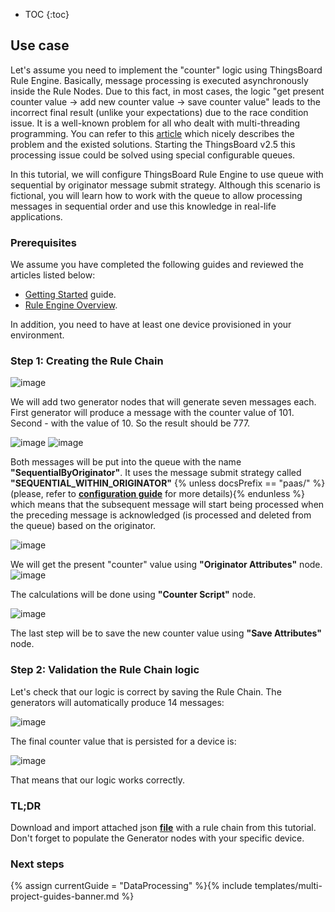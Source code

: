 * TOC
{:toc}

## Use case

Let's assume you need to implement the "counter" logic using ThingsBoard Rule Engine.
Basically, message processing is executed asynchronously inside the Rule Nodes. Due to this fact, in most cases, the logic "get present counter value -> add new counter value -> save counter value" 
leads to the incorrect final result (unlike your expectations) due to the race condition issue. 
It is a well-known problem for all who dealt with multi-threading programming.
You can refer to this [article](https://opensourceforgeeks.blogspot.com/2014/01/race-condition-synchronization-atomic.html) which nicely describes the problem and the existed solutions.
Starting the ThingsBoard v2.5 this processing issue could be solved using special configurable queues.

In this tutorial, we will configure ThingsBoard Rule Engine to use queue with sequential by originator message submit strategy.
Although this scenario is fictional, you will learn how to work with the queue to allow processing messages in sequential order
and use this knowledge in real-life applications.

### Prerequisites 

We assume you have completed the following guides and reviewed the articles listed below:

  * [Getting Started](/docs/{{docsPrefix}}getting-started-guides/helloworld/) guide.
  * [Rule Engine Overview](/docs/{{docsPrefix}}user-guide/rule-engine-2-0/overview/).
  
In addition, you need to have at least one device provisioned in your environment.

### Step 1: Creating the Rule Chain

![image](https://img.thingsboard.io/user-guide/rule-engine-2-5/tutorials/sync_rule_chain.png)

We will add two generator nodes that will generate seven messages each. First generator will produce a message with the counter value of 101.
Second - with the value of 10. So the result should be 777.

![image](https://img.thingsboard.io/user-guide/rule-engine-2-5/tutorials/generator1.png)
![image](https://img.thingsboard.io/user-guide/rule-engine-2-5/tutorials/generator2.png)

Both messages will be put into the queue with the name **"SequentialByOriginator"**. It uses the message submit strategy called **"SEQUENTIAL_WITHIN_ORIGINATOR"** 
{% unless docsPrefix == "paas/" %}(please, refer to [**configuration guide**](/docs/user-guide/install/{{docsPrefix}}config/) for more details){% endunless %} which means that
the subsequent message will start being processed when the preceding message is acknowledged (is processed and deleted from the queue) based on the originator.

![image](https://img.thingsboard.io/user-guide/rule-engine-2-5/tutorials/checkpoint.png)

We will get the present "counter" value using **"Originator Attributes"** node.
![image](https://img.thingsboard.io/user-guide/rule-engine-2-5/tutorials/sync_originator_attributes.png)

The calculations will be done using **"Counter Script"** node. 

![image](https://img.thingsboard.io/user-guide/rule-engine-2-5/tutorials/sync_counter_script.png)

The last step will be to save the new counter value using **"Save Attributes"** node.

### Step 2: Validation the Rule Chain logic

Let's check that our logic is correct by saving the Rule Chain. The generators will automatically produce 14 messages:

![image](https://img.thingsboard.io/user-guide/rule-engine-2-5/tutorials/sync_events.png)

The final counter value that is persisted for a device is:

![image](https://img.thingsboard.io/user-guide/rule-engine-2-5/tutorials/sync_result.png)

That means that our logic works correctly.

### TL;DR

Download and import attached json [**file**](/docs/{{docsPrefix}}user-guide/rule-engine-2-5/tutorials/resources/synchronization_rule_chain.json) with a rule chain from this tutorial.
Don't forget to populate the Generator nodes with your specific device.
 
### Next steps

{% assign currentGuide = "DataProcessing" %}{% include templates/multi-project-guides-banner.md %}






